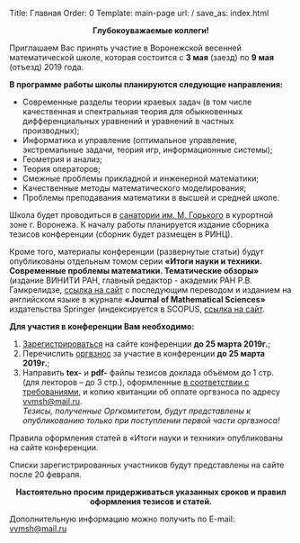 Title: Главная
Order: 0
Template: main-page
url: /
save_as: index.html

**<center>Глубокоуважаемые коллеги!</center>**

Приглашаем Вас принять участие в Воронежской весенней математической школе, которая состоится с **3 мая** (заезд) по **9 мая** (отъезд) 2019 года.

**В программе работы школы планируются следующие направления:**

* Современные разделы теории краевых задач (в том числе качественная и спектральная теория для обыкновенных дифференциальных уравнений и уравнений в частных производных);
* Информатика и управление (оптимальное управление, экстремальные задачи, теория игр, информационные системы);
* Геометрия и анализ;
* Теория операторов;
* Смежные проблемы прикладной и инженерной математики;
* Качественные методы математического моделирования;
* Проблемы преподавания математики в высшей и средней школе.

Школа будет проводиться в [санатории им. М. Горького](http://xn--80aajaxgitkdbbseft1p.xn--p1ai/) в курортной зоне г. Воронежа. К началу работы планируется издание сборника тезисов конференции (сборник будет размещен в РИНЦ).

Кроме того, материалы конференции (развернутые статьи) будут опубликованы отдельным томом серии **«Итоги науки и техники. Современные проблемы математики. Тематические обзоры»** (издание ВИНИТИ РАН, главный редактор - академик РАН Р.В. Гамкрелидзе, [ссылка на сайт](http://www.mathnet.ru/php/journal.phtml?jrnid=into&option_lang=rus) с последующим переводом и изданием на английском языке в журнале **«Journal of Mathematical Sciences»** издательства Springer (индексируется в SCOPUS, [ссылка на сайт](http://link.springer.com/journal/10958).

**Для участия в конференции Вам необходимо:**

1. [Зарегистрироваться](/registration) на сайте конференции **до 25 марта 2019г.**;
2. Перечислить [оргвзнос](/contribution) за участие в конференции **до 25 марта 2019г.**;
3. Направить **tex-** и **pdf-** файлы тезисов доклада объёмом до 1 стр. (для лекторов – до 3 стр.), оформленные [в соответствии с требованиями](/rules), и копию квитанции об оплате оргвзноса по адресу [vvmsh@mail.ru](mailto:vvmsh@mail.ru).  
*Тезисы, полученные Оргкомитетом, будут представлены к опубликованию только при поступлении первой части оргвзноса!*

Правила оформления статей в «Итоги науки и техники» опубликованы на сайте конференции.

Списки зарегистрированных участников будут представлены на сайте после 20 февраля.

**<center>Настоятельно просим придерживаться указанных сроков и правил оформления тезисов и статей.</center>**

Дополнительную информацию можно получить по E-mail: [vvmsh@mail.ru](mailto:vvmsh@mail.ru)
